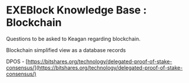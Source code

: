 # EXEBlock Knowledge Base : Blockchain

Questions to be asked to Keagan regarding blockchain.

Blockchain simplified view as a database records

DPOS - [https://bitshares.org/technology/delegated-proof-of-stake-consensus/](https://bitshares.org/technology/delegated-proof-of-stake-consensus/)

